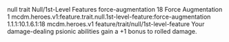 <ability>
  <metadata>
    <class>null</class>
    <feature_type>trait</feature_type>
    <file_dpath>Null/1st-Level Features</file_dpath>
    <item_id>force-augmentation</item_id>
    <item_index>18</item_index>
    <item_name>Force Augmentation</item_name>
    <level>1</level>
    <scc>mcdm.heroes.v1:feature.trait.null.1st-level-feature:force-augmentation</scc>
    <scdc>1.1.1:10.1.6.1:18</scdc>
    <source>mcdm.heroes.v1</source>
    <type>feature/trait/null/1st-level-feature</type>
  </metadata>
  <effects>
    <effect type="mundane">Your damage-dealing psionic abilities gain a +1 bonus to rolled damage.</effect>
  </effects>
</ability>
